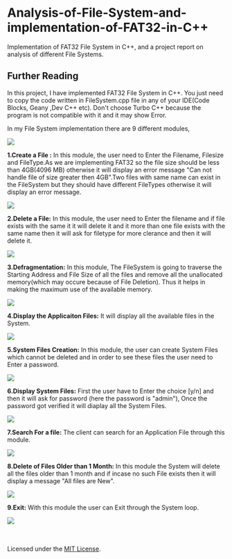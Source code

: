 # Analysis-of-File-System-and-implementation-of-FAT32-in-C++
Implementation of FAT32 File System in C++, and a project report on analysis of different File Systems.

## Further Reading
In this project, I have implemented FAT32 File System in C++. You just need to copy the code written in FileSystem.cpp file 
in any of your IDE(Code Blocks, Geany ,Dev C++ etc). Don't choose Turbo C++ because the program is not compatible with it and it may show Error.

In my File System implementation there are 9 different modules,

![](/images/Capture1.JPG)

  **1.Create a File :** In this module, the user need to Enter the Filename, Filesize and FileType.As we are implementing FAT32 so the file size should be less than 4GB(4096 MB) otherwise it will display an error message "Can not handle file of size greater then 4GB".Two files with same name can exist in the FileSystem but they should have different FileTypes otherwise it will display an error message.

![](/images/Capture2.JPG)
 
 **2.Delete a File:** In this module, the user need to Enter the filename and if file exists with the same it it will delete it and it more than one file exists with the same name then it will ask for filetype for more clerance and then it will delete it.
 
 ![](/images/Capture3.JPG)
 
 **3.Defragmentation:** In this module, The FileSystem is going to traverse the Starting Address and File Size of all the files and remove all the unallocated memory(which may occure because of File Deletion). Thus it helps in making the maximum use of the available memory.
 
 ![](/images/Capture4.JPG)
 
 **4.Display the Applicaiton Files:** It will display all the available files in the System.
 
 ![](/images/Capture5.JPG)
 
 **5.System Files Creation:** In this module, the user can create System Files which cannot be deleted and in order to see these files the user need to Enter a password.
 
 ![](/images/Capture6.JPG)
 
 **6.Display System Files:** First the user have to Enter the choice [y/n] and then it will ask for password (here the password is "admin"), Once the password got verified it will diaplay all the System Files.
 
 ![](/images/Capture7.JPG)
 
 **7.Search For a file:** The client can search for an Application File through this module.
 
 ![](/images/Capture8.JPG)
 
 **8.Delete of Files Older than 1 Month:** In this module the System will delete all the files older than 1 month and if incase no such File exists then it will display a message "All files are New".

![](/images/Capture9.JPG)

 **9.Exit:** With this module the user can Exit through the System loop.

![](/images/Capture10.JPG)



</br></br>
 Licensed under the [MIT License](LICENSE).
